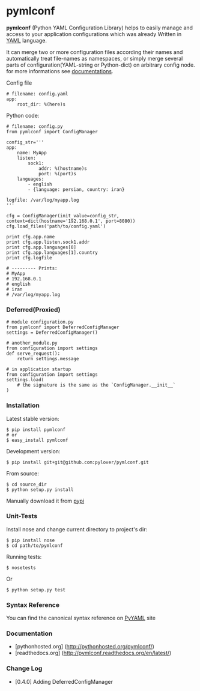 # pymlconf

**pymlconf** (Python YAML Configuration Library) helps to easily manage and access to your application configurations which was already Written in [YAML](http://pyyaml.org) language.

It can merge two or more configuration files according their names and automatically treat file-names as namespaces, or simply merge several parts of configuration(YAML-string or Python-dict) on arbitrary config node. for more informations see [documentations](https://github.com/pylover/pymlconf#documentation).


Config file
   
   
    # filename: config.yaml
    app:
        root_dir: %(here)s
 

Python code:
 
	# filename: config.py
	from pymlconf import ConfigManager
	
	config_str='''
	app:
	    name: MyApp
	    listen:
	        sock1:
	            addr: %(hostname)s
	            port: %(port)s
	    languages:
	        - english
	        - {language: persian, country: iran}
	        
	logfile: /var/log/myapp.log
	'''
	
	cfg = ConfigManager(init_value=config_str, context=dict(hostname='192.168.0.1', port=8080))
	cfg.load_files('path/to/config.yaml')
	
	print cfg.app.name
	print cfg.app.listen.sock1.addr
	print cfg.app.languages[0]
	print cfg.app.languages[1].country
	print cfg.logfile
	
	# --------- Prints:
	# MyApp
	# 192.168.0.1
	# english
	# iran
	# /var/log/myapp.log


### Deferred(Proxied)

    # module configuration.py
    from pymlconf import DeferredConfigManager
    settings = DeferredConfigManager()
    
    # another_module.py
    from configuration import settings
    def serve_request():
        return settings.message

    # in application startup
    from configuration import settings
    settings.load(
        # the signature is the same as the `ConfigManager.__init__`
    )
    
    
### Installation

Latest stable version:

    $ pip install pymlconf
    # or
    $ easy_install pymlconf

Development version:

    $ pip install git+git@github.com:pylover/pymlconf.git

From source:

    $ cd source_dir
    $ python setup.py install

Manually download it from [pypi](https://pypi.python.org/pypi/pymlconf)

### Unit-Tests

Install nose and change current directory to project's dir:

	$ pip install nose 	
	$ cd path/to/pymlconf 

Running tests:

	$ nosetests
		
Or

	$ python setup.py test

### Syntax Reference

You can find the canonical syntax reference on [PyYAML](http://pyyaml.org/wiki/PyYAMLDocumentation#YAMLsyntax) site


### Documentation

 * [pythonhosted.org] (http://pythonhosted.org/pymlconf/)
 * [readthedocs.org] (http://pymlconf.readthedocs.org/en/latest/)


### Change Log

- [0.4.0] Adding DeferredConfigManager
